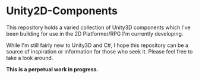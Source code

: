 # Unity2D-Components
This repository holds a varied collection of Unity3D components which I've been building for use in the 2D Platformer/RPG I'm currently developing.

While I'm still fairly new to Unity3D and C#, I hope this repository can be a source of inspiration or information for those who seek it. Please feel free to take a look around.

**This is a perpetual work in progress.** 
